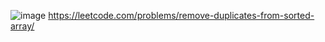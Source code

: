 ![image](https://user-images.githubusercontent.com/65951872/180648657-62e7f032-6765-43a1-858d-55921460d673.png)
https://leetcode.com/problems/remove-duplicates-from-sorted-array/
